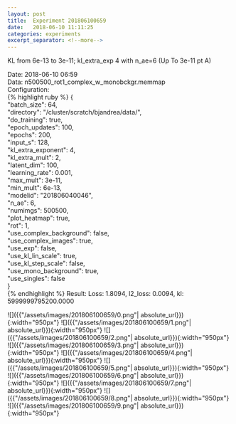 ```yaml
---
layout: post
title:  Experiment 201806100659
date:   2018-06-10 11:11:25
categories: experiments
excerpt_separator: <!--more-->
---
```

KL from 6e-13 to 3e-11; kl_extra_exp 4 with n_ae=6 (Up To 3e-11 pt A)  

 <!--more-->
Date: 2018-06-10 06:59  
Data: n500500_rot1_complex_w_monobckgr.memmap  
Configuration:   
{% highlight ruby %}
{  
    "batch_size": 64,   
    "directory": "/cluster/scratch/bjandrea/data/",   
    "do_training": true,   
    "epoch_updates": 100,   
    "epochs": 200,   
    "input_s": 128,   
    "kl_extra_exponent": 4,   
    "kl_extra_mult": 2,   
    "latent_dim": 100,   
    "learning_rate": 0.001,   
    "max_mult": 3e-11,   
    "min_mult": 6e-13,   
    "modelid": "201806040046",   
    "n_ae": 6,   
    "numimgs": 500500,   
    "plot_heatmap": true,   
    "rot": 1,   
    "use_complex_background": false,   
    "use_complex_images": true,   
    "use_exp": false,   
    "use_kl_lin_scale": true,   
    "use_kl_step_scale": false,   
    "use_mono_background": true,   
    "use_singles": false  
}  
{% endhighlight %}
Result: Loss: 1.8094, l2_loss: 0.0094, kl: 5999999795200.0000  

![]({{"/assets/images/201806100659/0.png"| absolute_url}}){:width="950px"}
![]({{"/assets/images/201806100659/1.png"| absolute_url}}){:width="950px"}
![]({{"/assets/images/201806100659/2.png"| absolute_url}}){:width="950px"}
![]({{"/assets/images/201806100659/3.png"| absolute_url}}){:width="950px"}
![]({{"/assets/images/201806100659/4.png"| absolute_url}}){:width="950px"}
![]({{"/assets/images/201806100659/5.png"| absolute_url}}){:width="950px"}
![]({{"/assets/images/201806100659/6.png"| absolute_url}}){:width="950px"}
![]({{"/assets/images/201806100659/7.png"| absolute_url}}){:width="950px"}
![]({{"/assets/images/201806100659/8.png"| absolute_url}}){:width="950px"}
![]({{"/assets/images/201806100659/9.png"| absolute_url}}){:width="950px"}
